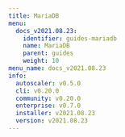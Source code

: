 ```yaml
---
title: MariaDB
menu:
  docs_v2021.08.23:
    identifier: guides-mariadb
    name: MariaDB
    parent: guides
    weight: 10
menu_name: docs_v2021.08.23
info:
  autoscaler: v0.5.0
  cli: v0.20.0
  community: v0.20.0
  enterprise: v0.7.0
  installer: v2021.08.23
  version: v2021.08.23
---
```


